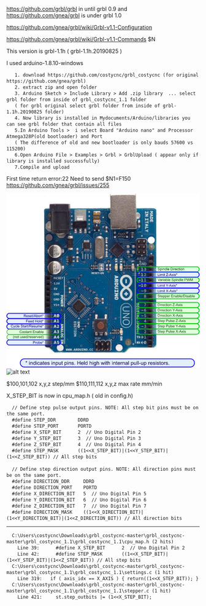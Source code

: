 https://github.com/grbl/grbl in until grbl 0.9 and https://github.com/gnea/grbl is under grbl 1.0

https://github.com/gnea/grbl/wiki/Grbl-v1.1-Configuration

https://github.com/gnea/grbl/wiki/Grbl-v1.1-Commands  $N

This version is grbl-1.1h ( grbl-1.1h.20190825 )

I used arduino-1.8.10-windows

       1. download https://github.com/costycnc/grbl_costycnc (for original https://github.com/gnea/grbl)
       2. extract zip and open folder 
       3. Arduino Sketch > Include Library > Add .zip library  ... select grbl folder from inside of grbl_costycnc_1.1 folder
       ( for grbl original select grbl folder from inside of grbl-1.1h.20190825 folder)
       4. Now library is installed in Mydocuments/Arduino/libraries you can see grbl folder that contain all files
       5.In Arduino Tools >  i select Board "Arduino nano" and Processor  Atmega328P(old bootloader) and Port
       ( The difference of old and new bootloader is only bauds 57600 vs 115200)
       6.Open Arduino File > Examples > Grbl > GrblUpload ( appear only if library is installed successfully)
       7.Compile and upload
       
First time return error:22  Need to send $N1=F150 https://github.com/gnea/grbl/issues/255       
       
![alt text](https://github.com/gnea/gnea-Media/raw/master/Grbl%20Help/Grbl_Pin_Diagram_v0.9+.png)
![alt text](http://www.costycnc.it/arduino.jpg)

$100,101,102 x,y,z step/mm
$110,111,112 x,y,z max rate mm/min

X_STEP_BIT is now in  cpu_map.h ( old in config.h)


	  // Define step pulse output pins. NOTE: All step bit pins must be on the same port.
	  #define STEP_DDR        DDRD
	  #define STEP_PORT       PORTD
	  #define X_STEP_BIT      2  // Uno Digital Pin 2
	  #define Y_STEP_BIT      3  // Uno Digital Pin 3
	  #define Z_STEP_BIT      4  // Uno Digital Pin 4
	  #define STEP_MASK       ((1<<X_STEP_BIT)|(1<<Y_STEP_BIT)|(1<<Z_STEP_BIT)) // All step bits

	  // Define step direction output pins. NOTE: All direction pins must be on the same port.
	  #define DIRECTION_DDR     DDRD
	  #define DIRECTION_PORT    PORTD
	  #define X_DIRECTION_BIT   5  // Uno Digital Pin 5
	  #define Y_DIRECTION_BIT   6  // Uno Digital Pin 6
	  #define Z_DIRECTION_BIT   7  // Uno Digital Pin 7
	  #define DIRECTION_MASK    ((1<<X_DIRECTION_BIT)|(1<<Y_DIRECTION_BIT)|(1<<Z_DIRECTION_BIT)) // All direction bits

----

	  
	  C:\Users\costycnc\Downloads\grbl_costycnc-master\grbl_costycnc-master\grbl_costycnc_1.1\grbl_costycnc_1.1\cpu_map.h (2 hits)
		Line 39: 	  #define X_STEP_BIT      2  // Uno Digital Pin 2
		Line 42: 	  #define STEP_MASK       ((1<<X_STEP_BIT)|(1<<Y_STEP_BIT)|(1<<Z_STEP_BIT)) // All step bits
	  C:\Users\costycnc\Downloads\grbl_costycnc-master\grbl_costycnc-master\grbl_costycnc_1.1\grbl_costycnc_1.1\settings.c (1 hit)
		Line 319:   if ( axis_idx == X_AXIS ) { return((1<<X_STEP_BIT)); }
	  C:\Users\costycnc\Downloads\grbl_costycnc-master\grbl_costycnc-master\grbl_costycnc_1.1\grbl_costycnc_1.1\stepper.c (1 hit)
		Line 421:     st.step_outbits |= (1<<X_STEP_BIT);
